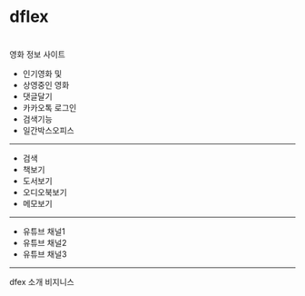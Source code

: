 # dflex
#
영화 정보 사이트


- 인기영화 및 
- 상영중인 영화 
- 댓글달기
- 카카오톡 로그인
- 검색기능
- 일간박스오피스
--------------------------
- 검색
- 책보기
- 도서보기
- 오디오북보기
- 메모보기
-------------------------
- 유튜브 채널1 
- 유튜브 채널2 
- 유튜브 채널3
-------------------------
dfex 소개
비지니스




